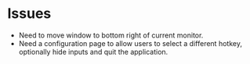 Issues
======

* Need to move window to bottom right of current monitor.
* Need a configuration page to allow users to select a different hotkey, optionally hide inputs and quit the application.
